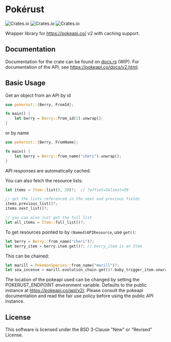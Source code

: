 # Pokérust
![Crates.io](https://img.shields.io/crates/v/pokerust?style=flat-square)
![Crates.io](https://img.shields.io/crates/d/pokerust?style=flat-square)
![Crates.io](https://img.shields.io/crates/l/pokerust?style=flat-square)

Wrapper library for <https://pokeapi.co/> v2 with caching support.

## Documentation

Documentation for the crate can be found on
[docs.rs](https://docs.rs/pokerust) (WIP). For documentation of the API, see
<https://pokeapi.co/docs/v2.html>.

## Basic Usage

Get an object from an API by id

```rust
use pokerust::{Berry, FromId};

fn main() {
    let berry = Berry::from_id(1).unwrap();
}
```

or by name

```rust
use pokerust::{Berry, FromName};

fn main() {
    let berry = Berry::from_name("cheri").unwrap();
}
```

API responses are automatically cached.

You can also fetch the resource lists:

```rust
let items = Item::list(5, 20)?;  // ?offset=5&limit=20

// get the lists referenced in the next and previous fields
items.previous_list()?;
items.next_list()?;

// you can also just get the full list
let all_items = Item::full_list()?;
```

To get resources pointed to by `(Named)APIResource`, use `get()`:

```rust
let berry = Berry::from_name("cheri")?;
let berry_item = berry.item.get()?; // berry_item is an Item
```

This can be chained:

```rust
let marill = PokemonSpecies::from_name("marill")?;
let sea_incense = marill.evolution_chain.get()?.baby_trigger_item.unwrap().get()?;
```

The location of the pokeapi used can be changed by setting the
POKERUST_ENDPOINT environment variable. Defaults to the public instance at
<https://pokeapi.co/api/v2/>. Please consult the pokeapi documentation and read
the fair use policy before using the public API instance.

## License

This software is licensed under the BSD 3-Clause "New" or "Revised" License.
